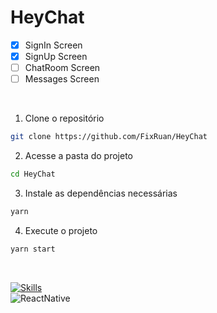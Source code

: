 # HeyChat

- [x] SignIn Screen
- [x] SignUp Screen
- [ ] ChatRoom Screen
- [ ] Messages Screen

<br>

1. Clone o repositório

```bash
git clone https://github.com/FixRuan/HeyChat
```

2. Acesse a pasta do projeto

```bash
cd HeyChat
```

3. Instale as dependências necessárias

```bash
yarn
```

4. Execute o projeto

```bash
yarn start
```

</br>


[![Skills](https://skillicons.dev/icons?i=react,typescript,firebase)](https://skillicons.dev)
<br>
<img  align="center" alt="ReactNative" src="https://img.shields.io/badge/React_Native-20232A?style=for-the-badge&logo=react&logoColor=61DAFB"/>
